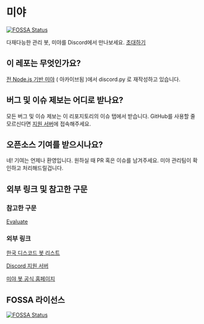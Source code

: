 # 미야
[![FOSSA Status](https://app.fossa.com/api/projects/git%2Bgithub.com%2FLRACT%2FMiya.svg?type=shield)](https://app.fossa.com/projects/git%2Bgithub.com%2FLRACT%2FMiya?ref=badge_shield)

다재다능한 관리 봇, 미야를 Discord에서 만나보세요. [초대하기](https://discord.com/api/oauth2/authorize?client_id=720724942873821316&permissions=2147483647&redirect_uri=http%3A%2F%2Fmiya.kro.kr&response_type=code&scope=bot%20identify%20email)
## 이 레포는 무엇인가요?
[전 Node.js 기반 미야](https://github.com/CwhiteKJ/Miya) ( 아카이브됨 )에서 discord.py 로 재작성하고 있습니다.
## 버그 및 이슈 제보는 어디로 받나요?
모든 버그 및 이슈 제보는 이 리포지토리의 이슈 탭에서 받습니다. GitHub를 사용할 줄 모르신다면 [지원 서버](https://discord.gg/mdgaSjB)에 접속해주세요.
## 오픈소스 기여를 받으시나요?
네! 기여는 언제나 환영입니다. 원하실 때 PR 혹은 이슈를 남겨주세요. 미야 관리팀이 확인하고 처리해드릴겁니다.
## 외부 링크 및 참고한 구문
### 참고한 구문
[Evaluate](https://gist.github.com/nitros12/2c3c265813121492655bc95aa54da6b9)
### 외부 링크
[한국 디스코드 봇 리스트](https://koreanbots.dev/bots/720724942873821316)

[Discord 지원 서버](https://discord.gg/mdgaSjB)

[미야 봇 공식 홈페이지](https://miya.kro.kr)


## FOSSA 라이선스
[![FOSSA Status](https://app.fossa.com/api/projects/git%2Bgithub.com%2FLRACT%2FMiya.svg?type=large)](https://app.fossa.com/projects/git%2Bgithub.com%2FLRACT%2FMiya?ref=badge_large)
